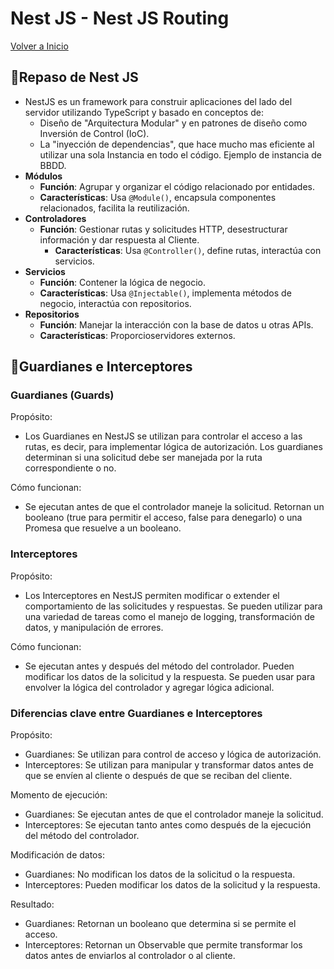 # Nest JS - Nest JS Routing

[Volver a Inicio](../README.md)

## 🎯Repaso de Nest JS

- NestJS es un framework para construir aplicaciones del lado del servidor utilizando TypeScript y basado en conceptos de:
  - Diseño de "Arquitectura Modular" y en patrones de diseño como Inversión de Control (IoC).
  - La "inyección de dependencias", que hace mucho mas eficiente al utilizar una sola Instancia en todo el código. Ejemplo de instancia de BBDD.
- **Módulos**
  - **Función**: Agrupar y organizar el código relacionado por entidades.
  - **Características**: Usa `@Module()`, encapsula componentes relacionados, facilita la reutilización.
- **Controladores**
  - **Función**: Gestionar rutas y solicitudes HTTP, desestructurar información y dar respuesta al Cliente.
    - **Características**: Usa `@Controller()`, define rutas, interactúa con servicios.
- **Servicios**
  - **Función**: Contener la lógica de negocio.
  - **Características**: Usa `@Injectable()`, implementa métodos de negocio, interactúa con repositorios.
- **Repositorios**
  - **Función**: Manejar la interacción con la base de datos u otras APIs.
  - **Características**: Proporcioservidores externos.

## 🎯Guardianes e Interceptores

### Guardianes (Guards)

Propósito:

- Los Guardianes en NestJS se utilizan para controlar el acceso a las rutas, es decir, para implementar lógica de autorización. Los guardianes determinan si una solicitud debe ser manejada por la ruta correspondiente o no.

Cómo funcionan:

- Se ejecutan antes de que el controlador maneje la solicitud.
  Retornan un booleano (true para permitir el acceso, false para denegarlo) o una Promesa que resuelve a un booleano.

### Interceptores

Propósito:

- Los Interceptores en NestJS permiten modificar o extender el comportamiento de las solicitudes y respuestas. Se pueden utilizar para una variedad de tareas como el manejo de logging, transformación de datos, y manipulación de errores.

Cómo funcionan:

- Se ejecutan antes y después del método del controlador.
  Pueden modificar los datos de la solicitud y la respuesta.
  Se pueden usar para envolver la lógica del controlador y agregar lógica adicional.

### Diferencias clave entre Guardianes e Interceptores

Propósito:

- Guardianes: Se utilizan para control de acceso y lógica de autorización.
- Interceptores: Se utilizan para manipular y transformar datos antes de que se envíen al cliente o después de que se reciban del cliente.

Momento de ejecución:

- Guardianes: Se ejecutan antes de que el controlador maneje la solicitud.
- Interceptores: Se ejecutan tanto antes como después de la ejecución del método del controlador.

Modificación de datos:

- Guardianes: No modifican los datos de la solicitud o la respuesta.
- Interceptores: Pueden modificar los datos de la solicitud y la respuesta.

Resultado:

- Guardianes: Retornan un booleano que determina si se permite el acceso.
- Interceptores: Retornan un Observable que permite transformar los datos antes de enviarlos al controlador o al cliente.
